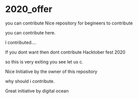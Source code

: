 # 2020_offer

you can contribute 
Nice repository for begineers to contribute

you can contribute here.

I contributed....


If you dont want then dont contribute
Hacktober fest 2020


so this is very exiting you see let us c.


Nice Initiative by the owner of this repository


why should i contribute.

Great initiative by digital ocean






